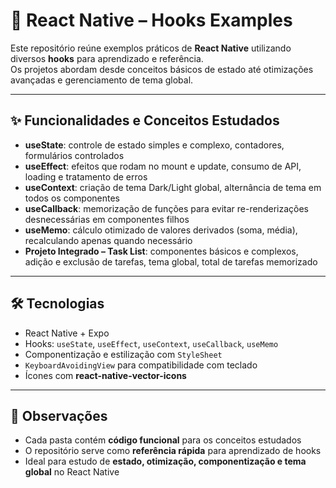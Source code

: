 # 🚀 React Native – Hooks Examples

Este repositório reúne exemplos práticos de **React Native** utilizando diversos **hooks** para aprendizado e referência.  
Os projetos abordam desde conceitos básicos de estado até otimizações avançadas e gerenciamento de tema global.

---

## ✨ Funcionalidades e Conceitos Estudados

- **useState**: controle de estado simples e complexo, contadores, formulários controlados  
- **useEffect**: efeitos que rodam no mount e update, consumo de API, loading e tratamento de erros  
- **useContext**: criação de tema Dark/Light global, alternância de tema em todos os componentes  
- **useCallback**: memorização de funções para evitar re-renderizações desnecessárias em componentes filhos  
- **useMemo**: cálculo otimizado de valores derivados (soma, média), recalculando apenas quando necessário  
- **Projeto Integrado – Task List**: componentes básicos e complexos, adição e exclusão de tarefas, tema global, total de tarefas memorizado

---

## 🛠️ Tecnologias

- React Native + Expo  
- Hooks: `useState`, `useEffect`, `useContext`, `useCallback`, `useMemo`  
- Componentização e estilização com `StyleSheet`  
- `KeyboardAvoidingView` para compatibilidade com teclado  
- Ícones com **react-native-vector-icons**  

---

## 📌 Observações

- Cada pasta contém **código funcional** para os conceitos estudados  
- O repositório serve como **referência rápida** para aprendizado de hooks  
- Ideal para estudo de **estado, otimização, componentização e tema global** no React Native  



